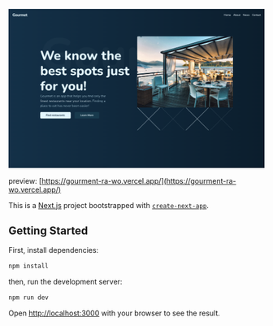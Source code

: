 ![screenshot](https://raw.githubusercontent.com/Ra-Wo/gourment/main/Screen%20Shot%202022-08-19%20at%2010.45.09%20AM.png)

preview: [https://gourment-ra-wo.vercel.app/](https://gourment-ra-wo.vercel.app/)

This is a [Next.js](https://nextjs.org/) project bootstrapped with [`create-next-app`](https://github.com/vercel/next.js/tree/canary/packages/create-next-app).

## Getting Started

First, install dependencies:

```bash
npm install
```

then, run the development server:

```bash
npm run dev
```

Open [http://localhost:3000](http://localhost:3000) with your browser to see the result.
